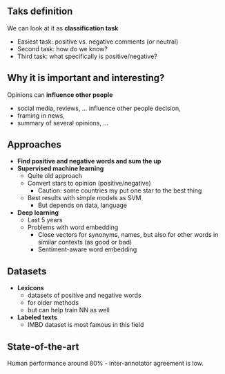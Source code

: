 ## Taks definition

We can look at it as **classification task**

 - Easiest task: positive vs. negative comments (or neutral)  
 - Second task: how do we know?  
 - Third task: what specifically is positive/negative?  

## Why it is important and interesting?

Opinions can **influence other people**

 - social media, reviews, ... influence other people decision,
 - framing in news,
 - summary of several opinions, ...

## Approaches

 - **Find positive and negative words and sum the up**
 - **Supervised machine learning**
   - Quite old approach
   - Convert stars to opinion (positive/negative)
     - Caution: some countries my put one star to the best thing
   - Best results with simple models as SVM
     - But depends on data, language
 - **Deep learning**
    - Last 5 years
    - Problems with word embedding
      - Close vectors for synonyms, names, but also for other words in similar contexts (as good or bad)
      - Sentiment-aware word embedding

## Datasets

 - **Lexicons**
    - datasets of positive and negative words
    - for older methods
    - but can help train NN as well
  - **Labeled texts**
    - IMBD dataset is most famous in this field

## State-of-the-art

Human performance around 80% - inter-annotator agreement is low.
